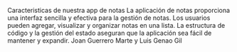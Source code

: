 Caracteristicas de nuestra app de notas
La aplicación de notas proporciona una interfaz sencilla y efectiva para la gestión de notas. Los usuarios pueden agregar, visualizar y organizar notas en una lista. La estructura de código y la gestión del estado aseguran que la aplicación sea fácil de mantener y expandir. 
Joan Guerrero Marte y Luis Genao Gil
